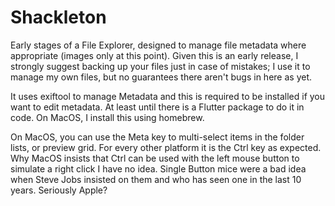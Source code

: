 # Shackleton

Early stages of a File Explorer, designed to manage file metadata where appropriate (images only at this point). Given
this is an early release, I strongly suggest backing up your files just in case of mistakes; I use it to manage my
own files, but no guarantees there aren't bugs in here as yet.

It uses exiftool to manage Metadata and this is required to be installed if you want to edit metadata. At least until
there is a Flutter package to do it in code. On MacOS, I install this using homebrew.

On MacOS, you can use the Meta key to multi-select items in the folder lists, or preview grid. For every other platform
it is the Ctrl key as expected. Why MacOS insists that Ctrl can be used with the left mouse button to simulate a right
click I have no idea. Single Button mice were a bad idea when Steve Jobs insisted on them and who has seen one in the
last 10 years. Seriously Apple?

